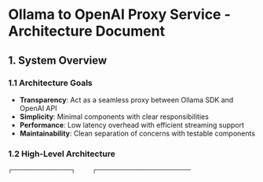 # Ollama to OpenAI Proxy Service - Architecture Document

## 1. System Overview

### 1.1 Architecture Goals
- **Transparency**: Act as a seamless proxy between Ollama SDK and OpenAI API
- **Simplicity**: Minimal components with clear responsibilities
- **Performance**: Low latency overhead with efficient streaming support
- **Maintainability**: Clean separation of concerns with testable components

### 1.2 High-Level Architecture

```
┌─────────────────┐     ┌───────────────────────────
